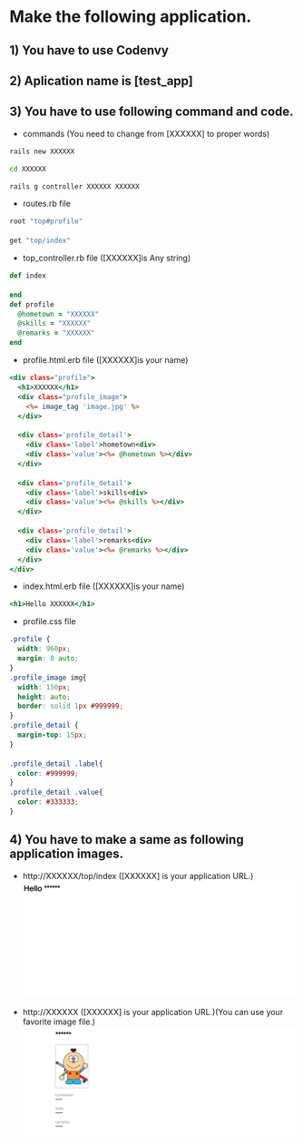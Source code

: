 # Make the following application.
## **1) You have to use Codenvy**
## **2) Aplication name is [test_app]**
## **3) You have to use following command and code.**
* commands (You need to change from [XXXXXX] to proper words)

```Bash
rails new XXXXXX
```

```Bash
cd XXXXXX
```

```Bash
rails g controller XXXXXX XXXXXX
```


* routes.rb file
```ruby:routes.rb
root "top#profile"

get "top/index"
```


* top_controller.rb file ([XXXXXX]is Any string)
```ruby:top_controller.rb
def index

end
def profile
  @hometown = "XXXXXX"
  @skills = "XXXXXX"
  @remarks = "XXXXXX"
end
```


* profile.html.erb file ([XXXXXX]is your name)
```ruby:profile.html.erb
<div class="profile">
  <h1>XXXXXX</h1>
  <div class="profile_image">
    <%= image_tag 'image.jpg' %>
  </div>

  <div class='profile_detail'>
    <div class='label'>hometown<div>
    <div class='value'><%= @hometown %></div>
  </div>

  <div class='profile_detail'>
    <div class='label'>skills<div>
    <div class='value'><%= @skills %></div>
  </div>

  <div class='profile_detail'>
    <div class='label'>remarks<div>
    <div class='value'><%= @remarks %></div>
  </div>
</div>
```


* index.html.erb file ([XXXXXX]is your name)
```ruby:index.html.erb
<h1>Hello XXXXXX</h1>
```


* profile.css file
```ruby:profile.css
.profile {
  width: 960px;
  margin: 0 auto;
}
.profile_image img{
  width: 150px;
  height: auto;
  border: solid 1px #999999;
}
.profile_detail {
  margin-top: 15px;
}

.profile_detail .label{
  color: #999999;
}
.profile_detail .value{
  color: #333333;
}
```

## **4) You have to make a same as following application images.**
* http://XXXXXX/top/index ([XXXXXX] is your application URL.)
![image2](image2.png "")

* http://XXXXXX ([XXXXXX] is your application URL.)(You can use your favorite image file.)
![image3](image3.png)
